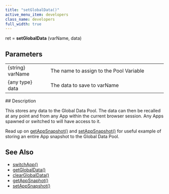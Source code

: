 ```yaml
---
title: "setGlobalData()"
active_menu_item: developers
class_name: developers
full_width: true
---
```



ret = **setGlobalData** (varName, data)

## Parameters

<table>
<tr>
<td width="134">
{string} varName

</td>
<td width="20">
</td>
<td width="750">
The name to assign to the Pool Variable

</td>
</tr>
<tr>
<td width="134">
{any type} data

</td>
<td width="20">
</td>
<td width="750">
The data to save to varName

</td>
</tr>
</table>
## Description

This stores any data to the Global Data Pool. The data can then be recalled at any point and from any App within the current browser session. Any Apps spawned or switched to will have access to it.

Read up on [getAppSnapshot()](/developers/user-guide/scripting-apis/client-api/app-functions/getappsnapshot) and [setAppSnapshot()](/developers/user-guide/scripting-apis/client-api/app-functions/setappsnapshot) for useful example of storing an entire App snapshot to the Global Data Pool.

## See Also

 - [switchApp()](/developers/user-guide/scripting-apis/client-api/app-functions/switchapp)
 - [getGlobalData()](/developers/user-guide/scripting-apis/client-api/global-data-pool-functions/getglobaldata)
 - [clearGlobalData()](/developers/user-guide/scripting-apis/client-api/global-data-pool-functions/clearglobaldata)
 - [getAppSnaphot()](/developers/user-guide/scripting-apis/client-api/app-functions/getappsnapshot)
 - [setAppSnapshot()](/developers/user-guide/scripting-apis/client-api/app-functions/setappsnapshot)


